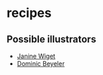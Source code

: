# recipes



## Possible illustrators
* [Janine Wiget](https://www.janinewiget.com/)
* [Dominic Beyeler](https://dominicbeyeler.com/)


